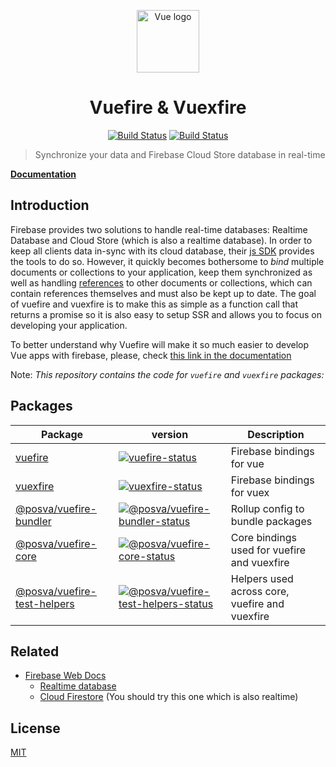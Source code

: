 <p align="center"><a href="https://vuefire.vuejs.org" target="_blank" rel="noopener noreferrer"><img width="100" src="https://vuefire.vuejs.org/vuefire-logo.svg" alt="Vue logo"></a></p>

<h1 align="center">Vuefire & Vuexfire</h1>
<p align="center">
  <a href="https://circleci.com/gh/vuejs/vuefire"><img src="https://badgen.net/circleci/github/vuejs/vuefire" alt="Build Status"></a>
  <a href="https://codecov.io/github/vuejs/vuefire"><img src="https://badgen.net/codecov/c/github/vuejs/vuefire" alt="Build Status"></a>
</p>

> Synchronize your data and Firebase Cloud Store database in real-time

[**Documentation**](https://vuefire.vuejs.org)

## Introduction

Firebase provides two solutions to handle real-time databases: Realtime Database
and Cloud Store (which is also a realtime database). In order to keep all
clients data in-sync with its cloud database, their [js
SDK](https://firebase.google.com/docs/firestore/quickstart) provides the tools
to do so. However, it quickly becomes bothersome to _bind_ multiple documents or
collections to your application, keep them synchronized as well as handling
[references](https://firebase.google.com/docs/firestore/manage-data/data-types)
to other documents or collections, which can contain references themselves and
must also be kept up to date. The goal of vuefire and vuexfire is to make this
as simple as a function call that returns a promise so it is also easy to setup
SSR and allows you to focus on developing your application.

To better understand why Vuefire will make it so much easier to develop Vue apps
with firebase, please, check [this link in the
documentation](https://vuefire.vuejs.org/vuefire/#why)

Note: _This repository contains the code for `vuefire` and `vuexfire` packages:_

## Packages

| Package                        | version                                                                       | Description                                    |
| ------------------------------ | ----------------------------------------------------------------------------- | ---------------------------------------------- |
| [vuefire]                      | [![vuefire-status]][vuefire-package]                                          | Firebase bindings for vue                      |
| [vuexfire]                     | [![vuexfire-status]][vuexfire-package]                                        | Firebase bindings for vuex                     |
| [\@posva/vuefire-bundler]      | [![@posva/vuefire-bundler-status]][\@posva/vuefire-bundler-package]           | Rollup config to bundle packages               |
| [\@posva/vuefire-core]         | [![@posva/vuefire-core-status]][\@posva/vuefire-core-package]                 | Core bindings used for vuefire and vuexfire    |
| [\@posva/vuefire-test-helpers] | [![@posva/vuefire-test-helpers-status]][\@posva/vuefire-test-helpers-package] | Helpers used across core, vuefire and vuexfire |

[vuefire]: packages/vuefire
[vuexfire]: packages/vuexfire
[\@posva/vuefire-bundler]: packages/@posva/vuefire-bundler
[\@posva/vuefire-core]: packages/@posva/vuefire-core
[\@posva/vuefire-test-helpers]: packages/@posva/vuefire-test-helpers
[vuefire-status]: https://badgen.net/npm/v/vuefire
[vuexfire-status]: https://badgen.net/npm/v/vuexfire
[@posva/vuefire-bundler-status]: https://badgen.net/npm/v/@posva/vuefire-bundler
[@posva/vuefire-core-status]: https://badgen.net/npm/v/@posva/vuefire-core
[@posva/vuefire-test-helpers-status]: https://badgen.net/npm/v/@posva/vuefire-test-helpers
[vuefire-package]: https://npmjs.com/package/vuefire
[vuexfire-package]: https://npmjs.com/package/vuexfire
[\@posva/vuefire-bundler-package]: https://npmjs.com/package/@posva/vuefire-bundler
[\@posva/vuefire-core-package]: https://npmjs.com/package/@posva/vuefire-core
[\@posva/vuefire-test-helpers-package]: https://npmjs.com/package/@posva/vuefire-test-helpers

## Related

- [Firebase Web Docs](https://firebase.google.com/docs/web/setup)
  - [Realtime database](https://firebase.google.com/docs/database/)
  - [Cloud Firestore](https://firebase.google.com/docs/firestore/) (You should try this one which is also realtime)

## License

[MIT](http://opensource.org/licenses/MIT)

